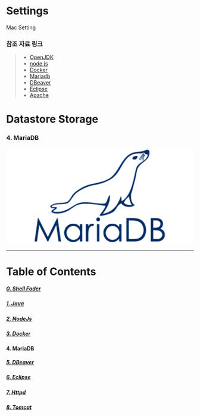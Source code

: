 # Settings
Mac Setting

### 참조 자료 링크
> * [OpenJDK](https://www.azul.com/downloads/?version=java-19-sts&os=macos&architecture=arm-64-bit&package=jdk)
> * [node.js](https://nodejs.org/en/)
> * [Docker](https://www.docker.com/)
> * [Mariadb](https://mariadb.org/)
> * [DBeaver](https://dbeaver.io/)
> * [Eclipse](https://www.eclipse.org/)
> * [Apache](https://apache.org/)

# Datastore Storage
### 4. MariaDB
<img src="../../images/mariaDB/mariaDB.png" width="1920"></img>

----

# Table of Contents
##### [0. Shell Foder](../../)
##### [1. Java](../java)
##### [2. NodeJs](../node)
##### [3. Docker](../docker)
#### 4. MariaDB
##### [5. DBeaver](../dbeaver)
##### [6. Eclipse](../eclipse)
##### [7. Httpd](../httpd)
##### [8. Tomcat](../tomcat)
